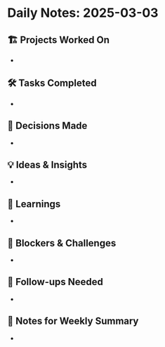 # Daily Notes: 2025-03-03

## 🏗️ Projects Worked On

- 

## 🛠️ Tasks Completed

- 

## 🤔 Decisions Made

- 

## 💡 Ideas & Insights

- 

## 🧠 Learnings

- 

## 🚧 Blockers & Challenges

- 

## 📌 Follow-ups Needed

- 

## 📝 Notes for Weekly Summary

- 
